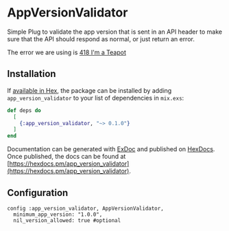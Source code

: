 # AppVersionValidator

Simple Plug to validate the app version that is sent in an API header to make
sure that the API should respond as normal, or just return an error.

The error we are using is [418 I'm a Teapot](https://httpstatuses.com/418)

## Installation

If [available in Hex](https://hex.pm/docs/publish), the package can be installed
by adding `app_version_validator` to your list of dependencies in `mix.exs`:

```elixir
def deps do
  [
    {:app_version_validator, "~> 0.1.0"}
  ]
end
```

Documentation can be generated with [ExDoc](https://github.com/elixir-lang/ex_doc)
and published on [HexDocs](https://hexdocs.pm). Once published, the docs can
be found at [https://hexdocs.pm/app_version_validator](https://hexdocs.pm/app_version_validator).

## Configuration
```
config :app_version_validator, AppVersionValidator,
  minimum_app_version: "1.0.0",
  nil_version_allowed: true #optional
```




